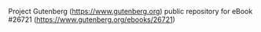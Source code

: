Project Gutenberg (https://www.gutenberg.org) public repository for eBook #26721 (https://www.gutenberg.org/ebooks/26721)
